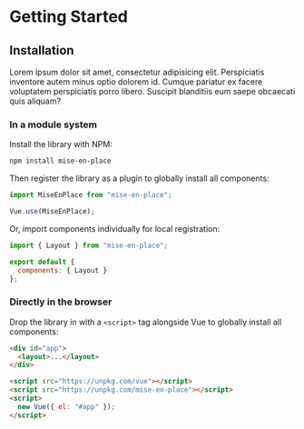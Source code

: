 # Getting Started

## Installation

Lorem ipsum dolor sit amet, consectetur adipisicing elit. Perspiciatis inventore autem minus optio dolorem id. Cumque pariatur ex facere voluptatem perspiciatis porro libero. Suscipit blanditiis eum saepe obcaecati quis aliquam?

### In a module system

Install the library with NPM:

```bash
npm install mise-en-place
```

Then register the library as a plugin to globally install all components:

```js
import MiseEnPlace from "mise-en-place";

Vue.use(MiseEnPlace);
```

Or, import components individually for local registration:

```js
import { Layout } from "mise-en-place";

export default {
  components: { Layout }
};
```

### Directly in the browser

Drop the library in with a `<script>` tag alongside Vue to globally install all components:

```html
<div id="app">
  <layout>...</layout>
</div>

<script src="https://unpkg.com/vue"></script>
<script src="https://unpkg.com/mise-en-place"></script>
<script>
  new Vue({ el: "#app" });
</script>
```
